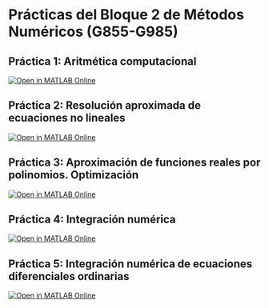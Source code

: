 # Prácticas del Bloque 2 de Métodos Numéricos (G855-G985)

## Práctica 1: Aritmética computacional

[![Open in MATLAB Online](https://www.mathworks.com/images/responsive/global/open-in-matlab-online.svg)](https://matlab.mathworks.com/open/github/v1?repo=InMaths/Practicas_InMaths&file=G855_G985_Bloque_II_Metodos_Numericos/MMI_01_guion.mlx)

## Práctica 2: Resolución aproximada de ecuaciones no lineales

[![Open in MATLAB Online](https://www.mathworks.com/images/responsive/global/open-in-matlab-online.svg)](https://matlab.mathworks.com/open/github/v1?repo=InMaths/Practicas_InMaths&file=G855_G985_Bloque_II_Metodos_Numericos/MMI_02_guion.mlx)

## Práctica 3: Aproximación de funciones reales por polinomios. Optimización

[![Open in MATLAB Online](https://www.mathworks.com/images/responsive/global/open-in-matlab-online.svg)](https://matlab.mathworks.com/open/github/v1?repo=InMaths/Practicas_InMaths&file=G855_G985_Bloque_II_Metodos_Numericos/MMI_03_guion.mlx)

## Práctica 4: Integración numérica

[![Open in MATLAB Online](https://www.mathworks.com/images/responsive/global/open-in-matlab-online.svg)](https://matlab.mathworks.com/open/github/v1?repo=InMaths/Practicas_InMaths&file=G855_G985_Bloque_II_Metodos_Numericos/MMI_04_guion.mlx)

## Práctica 5: Integración numérica de ecuaciones diferenciales ordinarias

[![Open in MATLAB Online](https://www.mathworks.com/images/responsive/global/open-in-matlab-online.svg)](https://matlab.mathworks.com/open/github/v1?repo=InMaths/Practicas_InMaths&file=G855_G985_Bloque_II_Metodos_Numericos/MMI_05_guion.mlx)
